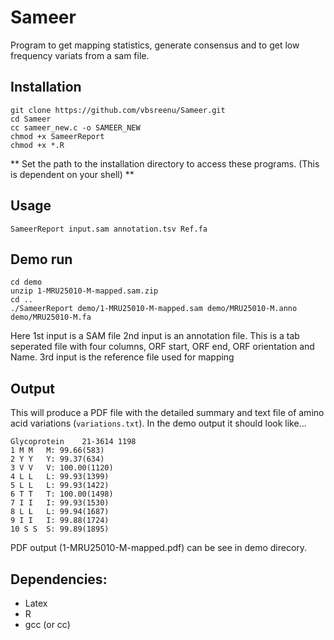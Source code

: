 # Sameer
Program to get mapping statistics, generate consensus and to get low frequency variats from a sam file.

## Installation
```
git clone https://github.com/vbsreenu/Sameer.git
cd Sameer
cc sameer_new.c -o SAMEER_NEW
chmod +x SameerReport
chmod +x *.R 
```

** Set the path to the installation directory to access these programs. (This is dependent on your shell) **


## Usage
```
SameerReport input.sam annotation.tsv Ref.fa
```


## Demo run

```
cd demo
unzip 1-MRU25010-M-mapped.sam.zip
cd ..
./SameerReport demo/1-MRU25010-M-mapped.sam demo/MRU25010-M.anno demo/MRU25010-M.fa
```
Here 
1st input is a SAM file
2nd input is an annotation file. This is a tab seperated file with four columns, ORF start, ORF end, ORF orientation and Name.
3rd input is the reference file used for mapping


## Output
This will produce a PDF file with the detailed summary and text file of amino acid variations (`variations.txt`). 
In the demo output it should look like...

```
Glycoprotein    21-3614 1198
1 M M   M: 99.66(583)
2 Y Y   Y: 99.37(634)
3 V V   V: 100.00(1120)
4 L L   L: 99.93(1399)
5 L L   L: 99.93(1422)
6 T T   T: 100.00(1498)
7 I I   I: 99.93(1530)
8 L L   L: 99.94(1687)
9 I I   I: 99.88(1724)
10 S S  S: 99.89(1895)
```

PDF output (1-MRU25010-M-mapped.pdf) can be see in demo direcory.


## Dependencies:
- Latex
- R
- gcc (or cc)

